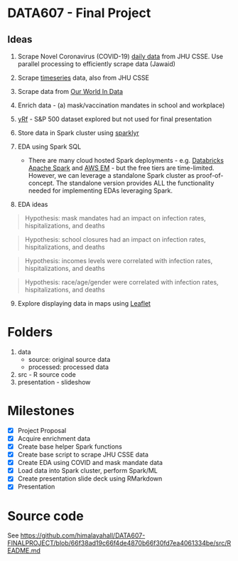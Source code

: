 # DATA607 - Final Project

## Ideas

1. Scrape Novel Coronavirus (COVID-19) [daily data](https://github.com/CSSEGISandData/COVID-19/tree/master/csse_covid_19_data/csse_covid_19_daily_reports_us) from JHU CSSE. Use parallel processing to efficiently scrape data (Jawaid)
2. Scrape [timeseries](https://github.com/CSSEGISandData/COVID-19/tree/master/csse_covid_19_data/csse_covid_19_time_series) data, also from JHU CSSE
3. Scrape data from [Our World In Data](https://ourworldindata.org/coronavirus)
4. Enrich data - (a) mask/vaccination mandates in school and workplace)
5. [yRf](https://ropensci.org/blog/2022/07/26/package-yfr/) - S&P 500 dataset explored but not used for final presentation



6. Store data in Spark cluster using [sparklyr](https://rdrr.io/cran/sparklyr/)
7. EDA using Spark SQL
   - There are many cloud hosted Spark deployments - e.g. [Databricks Apache Spark](https://www.databricks.com/spark/about) and [AWS EM](https://aws.amazon.com/emr/features/spark/) - but the free tiers are time-limited. However, we can leverage a standalone Spark cluster as proof-of-concept. The standalone version provides ALL the functionality needed for implementing EDAs leveraging Spark.
8. EDA ideas
  > Hypothesis: mask mandates had an impact on infection rates, hispitalizations, and deaths
  
  > Hypothesis: school closures had an impact on infection rates, hispitalizations, and deaths
  
  > Hypothesis: incomes levels were correlated with infection rates, hispitalizations, and deaths
  
  > Hypothesis: race/age/gender were correlated with infection rates, hispitalizations, and deaths
  
 9. Explore displaying data in maps using [Leaflet](https://rstudio.github.io/leaflet/)

# Folders
1. data
   - source: original source data
   - processed: processed data
2. src - R source code
3. presentation - slideshow

# Milestones

- [x] Project Proposal
- [x] Acquire enrichment data
- [x] Create base helper Spark functions
- [x] Create base script to scrape JHU CSSE data
- [X] Create EDA using COVID and mask mandate data
- [x] Load data into Spark cluster, perform Spark/ML
- [x] Create presentation slide deck using RMarkdown
- [x] Presentation

# Source code

See https://github.com/himalayahall/DATA607-FINALPROJECT/blob/66f38ad19c66f4de4870b66f30fd7ea4061334be/src/README.md
